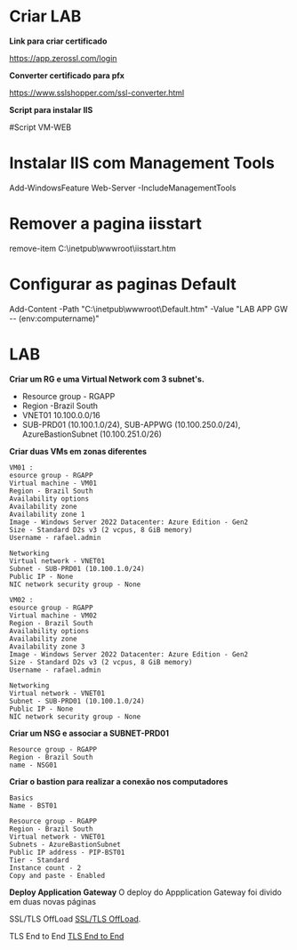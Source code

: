 # Criar LAB

__Link para criar certificado__

https://app.zerossl.com/login

__Converter certificado para pfx__

https://www.sslshopper.com/ssl-converter.html


__Script para instalar IIS__

#Script VM-WEB
# Instalar IIS com Management Tools
Add-WindowsFeature Web-Server -IncludeManagementTools

# Remover a pagina iisstart 
remove-item C:\inetpub\wwwroot\iisstart.htm

# Configurar as paginas Default
Add-Content -Path "C:\inetpub\wwwroot\Default.htm" -Value "LAB APP GW -- $($env:computername)"


# LAB

__Criar um RG e uma Virtual Network com 3 subnet's.__

* Resource group  - RGAPP
* Region -Brazil South
* VNET01 10.100.0.0/16
* SUB-PRD01 (10.100.1.0/24), SUB-APPWG (10.100.250.0/24), AzureBastionSubnet (10.100.251.0/26)

__Criar duas VMs em zonas diferentes__
```
VM01 :
esource group - RGAPP
Virtual machine - VM01
Region - Brazil South
Availability options
Availability zone
Availability zone 1
Image - Windows Server 2022 Datacenter: Azure Edition - Gen2
Size - Standard D2s v3 (2 vcpus, 8 GiB memory)
Username - rafael.admin

Networking
Virtual network - VNET01
Subnet - SUB-PRD01 (10.100.1.0/24)
Public IP - None
NIC network security group - None

VM02 : 
esource group - RGAPP
Virtual machine - VM02
Region - Brazil South
Availability options
Availability zone
Availability zone 3
Image - Windows Server 2022 Datacenter: Azure Edition - Gen2
Size - Standard D2s v3 (2 vcpus, 8 GiB memory)
Username - rafael.admin

Networking
Virtual network - VNET01
Subnet - SUB-PRD01 (10.100.1.0/24)
Public IP - None
NIC network security group - None
```


__Criar um NSG e associar a SUBNET-PRD01__
```
Resource group - RGAPP
Region - Brazil South
name - NSG01
```

__Criar o bastion para realizar a conexão nos computadores__

```
Basics
Name - BST01

Resource group - RGAPP
Region - Brazil South
Virtual network - VNET01
Subnets - AzureBastionSubnet
Public IP address - PIP-BST01
Tier - Standard
Instance count - 2
Copy and paste - Enabled

```

__Deploy Application Gateway__
O deploy do Appplication Gateway foi divido em duas novas páginas



SSL/TLS OffLoad [SSL/TLS OffLoad](https://github.com/rafamellonh/Azure-Application-Gateway-SSL-TLS-Offload-TLS-End-to-End/blob/main/AppGwOffload.md).

TLS End to End [TLS End to End](https://github.com/rafamellonh/Azure-Application-Gateway-SSL-TLS-Offload-TLS-End-to-End/blob/main/AppGwOffload.md)
